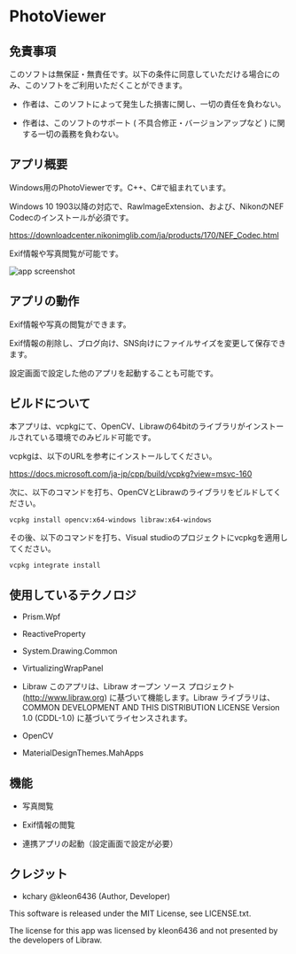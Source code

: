 # PhotoViewer
## 免責事項
このソフトは無保証・無責任です。以下の条件に同意していただける場合にのみ、このソフトをご利用いただくことができます。

- 作者は、このソフトによって発生した損害に関し、一切の責任を負わない。

- 作者は、このソフトのサポート ( 不具合修正・バージョンアップなど ) に関する一切の義務を負わない。

## アプリ概要
Windows用のPhotoViewerです。C++、C#で組まれています。

Windows 10 1903以降の対応で、RawImageExtension、および、NikonのNEF Codecのインストールが必須です。

https://downloadcenter.nikonimglib.com/ja/products/170/NEF_Codec.html

Exif情報や写真閲覧が可能です。

![app screenshot](./Images/AppScreen.png)

## アプリの動作
Exif情報や写真の閲覧ができます。

Exif情報の削除し、ブログ向け、SNS向けにファイルサイズを変更して保存できます。

設定画面で設定した他のアプリを起動することも可能です。

## ビルドについて
本アプリは、vcpkgにて、OpenCV、Librawの64bitのライブラリがインストールされている環境でのみビルド可能です。

vcpkgは、以下のURLを参考にインストールしてください。

https://docs.microsoft.com/ja-jp/cpp/build/vcpkg?view=msvc-160

次に、以下のコマンドを打ち、OpenCVとLibrawのライブラリをビルドしてください。

`vcpkg install opencv:x64-windows libraw:x64-windows`

その後、以下のコマンドを打ち、Visual studioのプロジェクトにvcpkgを適用してください。

`vcpkg integrate install`


## 使用しているテクノロジ
- Prism.Wpf

- ReactiveProperty

- System.Drawing.Common

- VirtualizingWrapPanel

- Libraw
  このアプリは、Libraw オープン ソース プロジェクト (http://www.libraw.org) に基づいて機能します。Libraw ライブラリは、COMMON DEVELOPMENT AND THIS DISTRIBUTION LICENSE Version   1.0 (CDDL-1.0) に基づいてライセンスされます。

- OpenCV

- MaterialDesignThemes.MahApps

## 機能
- 写真閲覧

- Exif情報の閲覧

- 連携アプリの起動（設定画面で設定が必要）

## クレジット
- kchary @kleon6436 (Author, Developer)

This software is released under the MIT License, see LICENSE.txt.

The license for this app was licensed by kleon6436 and not presented by the developers of Libraw.
